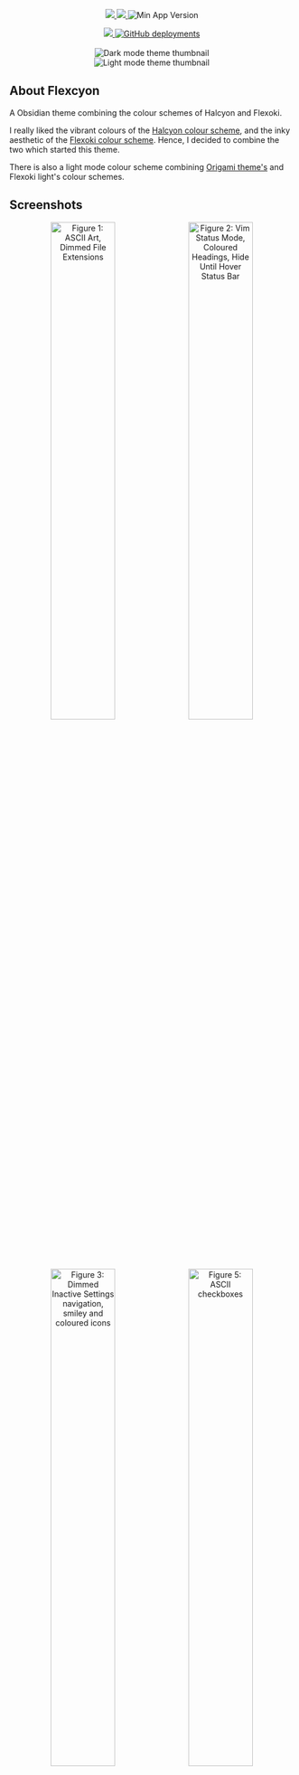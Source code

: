 <p align="center">
    <a href="https://www.moritzjung.dev/obsidian-stats/themes/flexcyon">
        <img src="https://img.shields.io/badge/dynamic/json?query=%24%5B%22flexcyon%22%5D.download&url=https%3A%2F%2Freleases.obsidian.md%2Fstats%2Ftheme&style=for-the-badge&label=Downloads&logo=obsidian" referrerpolicy="noreferrer">
    </a>
    <a href="https://github.com/bladeacer/flexcyon/blob/master/LICENSE">
        <img src="https://img.shields.io/github/license/bladeacer/flexcyon?style=for-the-badge" referrerpolicy="noreferrer"> 
    </a>
    <img alt="Min App Version" src="https://img.shields.io/github/manifest-json/minAppVersion/bladeacer/flexcyon?style=for-the-badge&logo=semver">
</p>
<div align="center">
    <a href="https://github.com/bladeacer/flexcyon/releases/latest">
        <img src="https://img.shields.io/github/v/release/bladeacer/flexcyon?style=for-the-badge&sort=semver&logo=semantic-release" referrerpolicy="noreferrer">
    </a>
    <a href="https://flexcyon.github.io/docs-en/">
        <img alt="GitHub deployments" src="https://img.shields.io/github/deployments/flexcyon/docs-en/github-pages?style=for-the-badge&logo=github">
    </a>
</div>
<br>
<div align="center">
    <img alt="Dark mode theme thumbnail" src="./docs/dark_thumb.webp">
</div>
<div align="center">
    <img alt="Light mode theme thumbnail" src="./docs/light_thumb.webp">
</div>

## About Flexcyon

A Obsidian theme combining the colour schemes of Halcyon and Flexoki.

I really liked the vibrant colours of the [Halcyon colour scheme](https://halcyon-theme.netlify.app/), and the inky aesthetic of the [Flexoki colour scheme](https://stephango.com/flexoki). Hence, I decided to combine the two which started this theme.

There is also a light mode colour scheme combining [Origami theme's](https://github.com/7368697661/Origami) and Flexoki light's colour schemes.

## Screenshots

<div align="center">
    <img alt="Figure 1: ASCII Art, Dimmed File Extensions" src="./docs/showcase1.png" style="width: 47.5%;">
    <img alt="Figure 2: Vim Status Mode, Coloured Headings, Hide Until Hover Status Bar" src="./docs/showcase2.png" style="width: 47.5%;">
</div>
<div align="center">
    <img alt="Figure 3: Dimmed Inactive Settings navigation, smiley and coloured icons" src="./docs/showcase3.png" style="width: 47.5%;">
    <img alt="Figure 5: ASCII checkboxes" src="./docs/ascii_checkboxes1.png" style="width: 47.5%;">
</div>
<div align="center">
    <img alt="Figure 4: Light Mode with Powerlevel10k layout and status style" src="./docs/showcase4.png" style="width: 95%;">
</div>

## Installation via community store (recommended)

To install this theme via the community store, navigate to `Settings > Appearance`

1. Under `Themes`, click Manage
2. `Type "Flexcyon in the search bar > Select it > Click "Install and Use"`

Installation of [Style Settings](#style-settings) is highly recommended for this theme, as most customisation and functionality is built around it.

### Installation via BRAT

To install this theme via BRAT, navigate to `Settings > Community Plugins > Browse`

1. `Type "BRAT" in the search bar > Select it (the one by TftHacker) > Click install`
2. Wait for installation to complete then click `Enable`
3. Click `Options`
4. Click `Add Beta Theme`
5. Input `https://github.com/bladeacer/flexcyon` and then click `Add Theme`

## Documentation

A huge thanks to GitHub Pages for hosting the documentation at https://flexcyon.github.io/docs-en/

如果您更熟悉中文, 请 [单击此处](https://flexcyon.github.io/docs-en/zh/) 查看中文文档。

## Features

[Here is a web showcase](https://share.note.sx/j4wqojpy#xi8TbTY58w4JaoiHcPdRJA+V60W3jT0qDoLyUhkTE3U) of the features this theme has to offer.

- Some features will not have a 1 to 1 correspondence to the main theme, but this site should give you a preview of how the theme looks before installing it

#### What this theme has

- vim mode status (when using builtin vim keybinds)
- Status bar options like Powerlevel10k inspired status bar styling
- Smiley toggle icons and other options for settings
- ASCII art or custom quote in new empty tabs
- subtle opacity effects for UI elements
- a light and dark mode colour scheme
- ASCII checkboxes
- Heading options like underline, numbered, coloured
- A plethora of cssclasses and callout customisation options
- A [plethora of cssclasses and callout customisation options](https://flexcyon.github.io/docs-en/Styling/CSS-Classes/)
- Workspace Layouts like card layout with TUI inspired add-on, angled layout
- Configure left, right sidebar and modal background images
- Animation options for tabs
- And many more...

#### What this theme does not have

- multiple colour schemes (though you can override the existing one with your own, see [Style Settings](#style-settings))
- alternate checkboxes
- embedded fonts, svgs

#### Supported plugins/snippets

The following plugins/snippets are officially supported

##### Plugins

- [File Tree Alternative by Ozan Tellioglu](https://github.com/ozntel/file-tree-alternative)
- [Highlightr by Chetachi](https://github.com/chetachiezikeuzor/Highlightr-Plugin)
- [Minitabs by ssjy1919](https://github.com/ssjy1919/Obsidian-minitabs)
- [Full Calendar by Davis Haupt](https://github.com/obsidian-community/obsidian-full-calendar)
- [Breadcrumbs by SkepticMystic](https://github.com/SkepticMystic/breadcrumbs)
- [Spaced Repetition by Stephen Mwangi](https://github.com/st3v3nmw/obsidian-spaced-repetition)
- [Dataview by Michael Brenan](https://github.com/blacksmithgu/obsidian-dataview)
- [Vault Statistics by Bryuan Kyle](https://github.com/bkyle/obsidian-vault-statistics-plugin)
- [Calendar by Liam Cain](https://github.com/liamcain/obsidian-calendar-plugin)
- [Kanban by mgmyers](https://github.com/mgmeyers/obsidian-kanban)
- [Omnisearch by scambier](https://github.com/scambier/obsidian-omnisearch)

##### Snippets

- [CSS Banners snippet by HandaArchitect](https://github.com/HandaArchitect/obsidian-banner-snippet)

For plugins/snippets that are not styled yet, feel free to open a Pull Request/Feature Request/start a Discussion on it.

#### Roadmap

The Roadmap for this theme can be found [here](https://flexcyon.github.io/docs-en/README/roadmap/).

#### Changelogs

The Changelogs for this theme can be found [here](https://flexcyon.github.io/docs-en/changelogs/).

#### Questions, Issues?

Feel free to talk about it at:

- [this Discord thread](https://discord.com/channels/686053708261228577/1338130333698359357).
- [this Obsidian forum topic](https://forum.obsidian.md/t/flexcyon-a-dark-theme-for-obsidian/99869)

Alternatively, you can open an issue at [the repository](https://github.com/bladeacer/flexcyon/issues) or [start a GitHub discussion](https://github.com/bladeacer/flexcyon/discussions) here.

## Design Principles

This theme tries to:

- be "reasonably opinionated"
  - Choose between the opinionated Flex Max mode
  - or customising the theme extensively
  - Opt into customisations you choose instead of opting out
- be decently lightweight, meaning:
  - fonts, svgs and the like are not embedded in this theme
  - (hopefully) sane defaults, customisable with style settings
- dim inactive or unfocused UI elements to reduce information overload
- have a decent feature set of style settings for customisation
- bundle numerous callout metadata utilites

## Style Settings

Documentation for style settings of this theme can be found [here](https://flexcyon.github.io/docs-en/Styling/Style-Settings/)

Documentation on installing and using style settings can be found [here](https://github.com/mgmeyers/obsidian-style-settings)

## License

This theme is licensed under the [MIT License](https://github.com/bladeacer/flexcyon/blob/master/LICENSE)

## Credits

Without these [contributors](https://flexcyon.github.io/docs-en/credits/) and
[tools](https://flexcyon.github.io/docs-en/credits/page-1/), flexcyon would not be possible.

<!--- For pre-commit hooks, view https://prettier.io/docs/precommit --->
